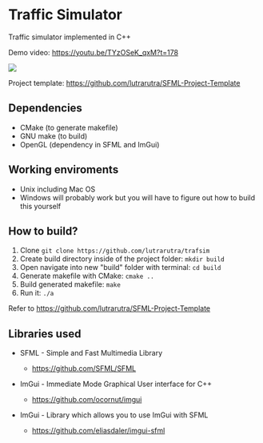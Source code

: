 # Traffic Simulator

Traffic simulator implemented in C++

Demo video: https://youtu.be/TYzOSeK_qxM?t=178

![](https://media.giphy.com/media/ifXVEva4ksUVCz5vRn/giphy.gif)

Project template: <https://github.com/lutrarutra/SFML-Project-Template>

## Dependencies

* CMake (to generate makefile)
* GNU make (to build)
* OpenGL (dependency in SFML and ImGui)

## Working enviroments

* Unix including Mac OS
* Windows will probably work but you will have to figure out how to build this yourself


## How to build?

1. Clone `git clone https://github.com/lutrarutra/trafsim`
2. Create build directory inside of the project folder: `mkdir build`
3. Open navigate into new "build" folder with terminal: `cd build`
4. Generate makefile with CMake: `cmake ..`
5. Build generated makefile: `make`
6. Run it: `./a`

Refer to <https://github.com/lutrarutra/SFML-Project-Template>


## Libraries used

* SFML - Simple and Fast Multimedia Library
  - https://github.com/SFML/SFML
  
* ImGui - Immediate Mode Graphical User interface for C++
  - https://github.com/ocornut/imgui

* ImGui - Library which allows you to use ImGui with SFML
  - https://github.com/eliasdaler/imgui-sfml
 
 
